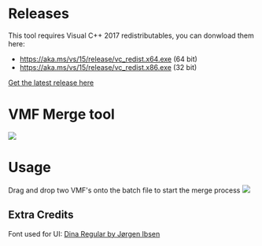 # Releases
This tool requires Visual C++ 2017 redistributables, you can donwload them here:

- https://aka.ms/vs/15/release/vc_redist.x64.exe (64 bit)
- https://aka.ms/vs/15/release/vc_redist.x86.exe (32 bit)

[Get the latest release here](https://github.com/Terri00/VMFM/releases)

# VMF Merge tool
![](http://harrygodden.com/rs/?i=5c0cf76a1d60a.png)

# Usage
Drag and drop two VMF's onto the batch file to start the merge process
![](http://harrygodden.com/rs/?i=5c0cf81b392ea.png)

## Extra Credits

Font used for UI: [Dina Regular by Jørgen Ibsen](https://github.com/jibsen)

